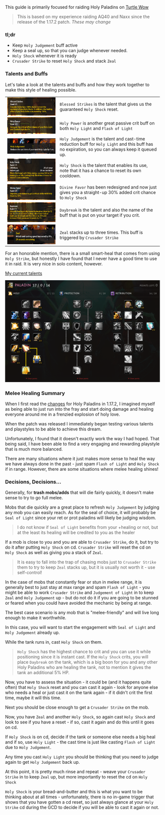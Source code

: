 
This guide is primarily focused for raiding Holy Paladins on [Turtle Wow](https://turtle-wow.com)

> This is based on my experience raiding AQ40 and Naxx since the release of the 1.17.2 patch. *These may change*

### tl;dr

- Keep `Holy Judgement` buff active
- Keep a seal up, so that you can judge whenever needed.
- `Holy Shock` whenever it is ready
- `Crusader Strike` to reset `Holy Shock` and stack `Zeal`

### Talents and Buffs

Let's take a look at the talents and buffs and how they work together to make this style of healing possible.

|           |            |
|-----------|------------|
|<img src="images/blessed-strikes-talent.png"  style="float: left;">|`Blessed Strikes` is the talent that gives us the guaranteed `Holy Shock` reset.|
|<img src="images/holy-power-talent.png">|`Holy Power` is another great passive crit buff on both `Holy Light` and `Flash of Light`|
|<img src="images/holy-judgement-buff.png">|`Holy Judgement` is the talent and cast-time reduction buff for `Holy Light` and this buff has no expiration, so you can always keep it queued up.|
|<img src="images/holy-shock-talent.png">|`Holy Shock` is the talent that enables its use, note that it has a chance to reset its own cooldown.|
|<img src="images/divine-favor-talent.png">|`Divine Favor` has been redesigned and now just gives you a straight-up 30% added crit chance to `Holy Shock`|
|<img src="images/daybreak-talent.png">|`Daybreak` is the talent and also the name of the buff that is put on your target if you crit.|
|<img src="images/zeal-buff.png">|`Zeal` stacks up to three times. This buff is triggered by `Crusader Strike`

For an honorable mention, there is a small smart-heal that comes from using `Holy Strike`, but honestly I have found that I never have a good time to use it in raid. It is very nice in solo content, however. 

[My current talents](https://talents.turtle-wow.org/paladin?points=AoaAYQFQpAYoBAAAAAAAAAAAAAAAFoQAACAAAAAAAAA%3D)

![talents](images/talent-tree.png)

### Melee Healing Summary

When I first read the [changes](https://forum.turtle-wow.org/viewtopic.php?p=102974#p102969) for Holy Paladins in 1.17.2, I imagined myself as being able to just run into the fray and start doing damage and healing everyone around me in a frenzied explosion of holy love.

When the patch was released I immediately began testing various talents and playstyles to be able to achieve this dream.

Unfortunately, I found that it doesn't exactly work the way I had hoped. That being said, I have been able to find a very engaging and rewarding playstyle that is much more balanced.

There are many situations where it just makes more sense to heal the way we have always done in the past - just spam `Flash of Light` and `Holy Shock` if in range. However, there are some situations where melee healing shines! 

### Decisions, Decisions...

Generally, for **trash mobs/adds** that will die fairly quickly, it doesn't make sense to try to go full melee. 

Mobs that die quickly are a great place to refresh `Holy Judgement` by judging any mob you can easily reach. As for the seal of choice, it will probably be `Seal of Light` since your ret or prot paladins will likely be judging wisdom. 
> I do not know if `Seal of Light` benefits from your +healing or not, but at the least its healing will be credited to you as the healer

If a mob is close to you and you are able to `Crusader Strike`, do it, but try to do it after putting `Holy Shock` on cd. `Crusader Strike` will reset the cd on `Holy Shock` as well as giving you a stack of `Zeal`.
> It is easy to fall into the trap of chasing mobs just to `Crusader Strike` them to try to keep `Zeal` stacks up, but it is usually not worth it - use self-control!

In the case of mobs that constantly fear or stun in melee range, it is generally best to just stay at max range and spam `Flash of Light` - you might be able to work `Crusader Strike` and `Judgement of Light` in to keep `Zeal` and `Holy Judgement` up - but do not do it if you are going to be stunned or feared when you could have avoided the mechanic by being at range.

The best case scenario is any mob that is "melee-friendly" and will live long enough to make it worthwhile. 

In this case, you will want to start the engagement with `Seal of Light` and `Holy Judgement` already up.

While the tank runs in, cast `Holy Shock` on them.
> `Holy Shock` has the highest chance to crit and you can use it while positioning since it is instant cast. If the `Holy Shock` crits, you will place `Daybreak` on the tank, which is a big boon for you and any other Holy Paladins who are healing the tank, not to mention it gives the tank an additional 5% HP.

Now, you have to assess the situation - it could be (and it happens quite often) that `Holy Shock` reset and you can cast it again - look for anyone else who needs a heal or just cast it on the tank again - if it didn't crit the first time, maybe it will this time.

Next you should be close enough to get a `Crusader Strike` on the mob. 

Now, you have `Zeal` and another `Holy Shock`, so again cast `Holy Shock` and look to see if you have a reset - if so, cast it again and do this until it goes on cd.

If `Holy Shock` is on cd, decide if the tank or someone else needs a big heal and if so, use `Holy Light` - the cast time is just like casting `Flash of Light` due to `Holy Judgement`.

Any time you cast `Holy Light` you should be thinking that you need to judge again to get `Holy Judgement` back up.

At this point, it is pretty much rinse and repeat - weave your `Crusader Strike` in to keep `Zeal` up, but more importantly to reset the cd on `Holy Shock`

`Holy Shock` is your bread-and-butter and this is what you want to be thinking about at all times - unfortunately, there is no in-game trigger that shows that you have gotten a cd reset, so just always glance at your `Holy Strike` cd during the GCD to decide if you will be able to cast it again or not.
